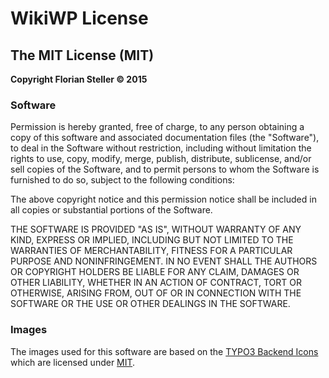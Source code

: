 # WikiWP License

## The MIT License (MIT)

**Copyright Florian Steller &copy; 2015**

### Software

Permission is hereby granted, free of charge, to any person obtaining a copy of this software and associated
documentation files (the "Software"), to deal in the Software without restriction, including without limitation the
rights to use, copy, modify, merge, publish, distribute, sublicense, and/or sell copies of the Software, and to permit
persons to whom the Software is furnished to do so, subject to the following conditions:

The above copyright notice and this permission notice shall be included in all copies or substantial portions of the
Software.

THE SOFTWARE IS PROVIDED "AS IS", WITHOUT WARRANTY OF ANY KIND, EXPRESS OR IMPLIED, INCLUDING BUT NOT LIMITED TO THE
WARRANTIES OF MERCHANTABILITY, FITNESS FOR A PARTICULAR PURPOSE AND NONINFRINGEMENT. IN NO EVENT SHALL THE AUTHORS OR
COPYRIGHT HOLDERS BE LIABLE FOR ANY CLAIM, DAMAGES OR OTHER LIABILITY, WHETHER IN AN ACTION OF CONTRACT, TORT OR
OTHERWISE, ARISING FROM, OUT OF OR IN CONNECTION WITH THE SOFTWARE OR THE USE OR OTHER DEALINGS IN THE SOFTWARE.

### Images

The images used for this software are based on the [TYPO3 Backend Icons](https://github.com/wmdbsystems/T3.Icons) which
are licensed under [MIT](https://github.com/wmdbsystems/T3.Icons/blob/master/LICENSE).